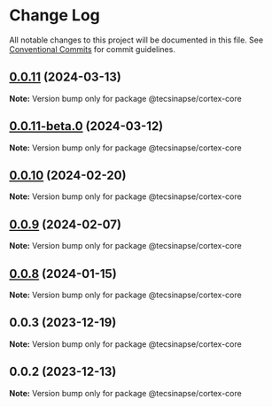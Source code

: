 # Change Log

All notable changes to this project will be documented in this file.
See [Conventional Commits](https://conventionalcommits.org) for commit guidelines.

## [0.0.11](https://github.com/tecsinapse/design-system/compare/@tecsinapse/cortex-core@0.0.11-beta.0...@tecsinapse/cortex-core@0.0.11) (2024-03-13)

**Note:** Version bump only for package @tecsinapse/cortex-core

## [0.0.11-beta.0](https://github.com/tecsinapse/design-system/compare/@tecsinapse/cortex-core@0.0.10...@tecsinapse/cortex-core@0.0.11-beta.0) (2024-03-12)

**Note:** Version bump only for package @tecsinapse/cortex-core

## [0.0.10](https://github.com/tecsinapse/design-system/compare/@tecsinapse/cortex-core@0.0.9...@tecsinapse/cortex-core@0.0.10) (2024-02-20)

**Note:** Version bump only for package @tecsinapse/cortex-core

## [0.0.9](https://github.com/tecsinapse/design-system/compare/@tecsinapse/cortex-core@0.0.3...@tecsinapse/cortex-core@0.0.9) (2024-02-07)

**Note:** Version bump only for package @tecsinapse/cortex-core

## [0.0.8](https://github.com/tecsinapse/design-system/compare/@tecsinapse/cortex-core@0.0.2...@tecsinapse/cortex-core@0.0.8) (2024-01-15)

**Note:** Version bump only for package @tecsinapse/cortex-core

## 0.0.3 (2023-12-19)

**Note:** Version bump only for package @tecsinapse/cortex-core

## 0.0.2 (2023-12-13)

**Note:** Version bump only for package @tecsinapse/cortex-core
